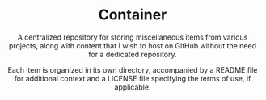 <div align="center">
<h1 align="center">Container</h1>

<p align="center">
A centralized repository for storing miscellaneous items from various projects, along with content that I wish to host on GitHub without the need for a dedicated repository. 

Each item is organized in its own directory, accompanied by a README file for additional context and a LICENSE file specifying the terms of use, if applicable.
</p>
</div>
